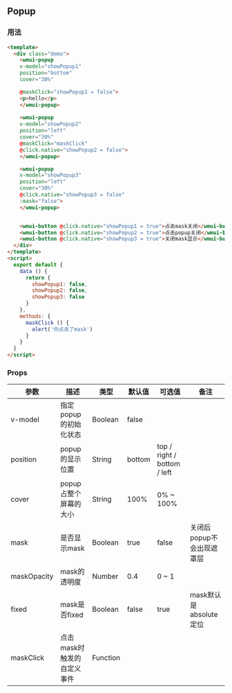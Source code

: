 ## Popup

### 用法

```html
<template>
  <div class="demo">
    <wmui-popup 
    v-model="showPopup1" 
    position="bottom" 
    cover="30%"

    @maskClick="showPopup1 = false">
    <p>hello</p>
    </wmui-popup>
    
    <wmui-popup 
    v-model="showPopup2" 
    position="left"
    cover="30%" 
    @maskClick="maskClick"
    @click.native="showPopup2 = false">
    </wmui-popup>

    <wmui-popup 
    v-model="showPopup3" 
    position="left" 
    cover="30%"
    @click.native="showPopup3 = false"
    :mask="false">
    </wmui-popup>


    <wmui-button @click.native="showPopup1 = true">点击mask关闭</wmui-button>
    <wmui-button @click.native="showPopup2 = true">点击popup关闭</wmui-button>
    <wmui-button @click.native="showPopup3 = true">关闭mask显示</wmui-button>
  </div>
</template>
<script>
  export default {
    data () {
      return {
        showPopup1: false,
        showPopup2: false,
        showPopup3: false
      }
    },
    methods: {
      maskClick () {
        alert('你点击了mask')
      }
    }
  }
</script>


```

### Props

| 参数 | 描述 | 类型 | 默认值 | 可选值 | 备注 |
|------|-----|------|--------|-------| ---- |
| v-model  | 指定popup的初始化状态 | Boolean | false |
| position  | popup的显示位置 | String | bottom | top / right / bottom / left | 
| cover | popup占整个屏幕的大小 | String | 100% | 0% ~ 100%|
| mask | 是否显示mask | Boolean | true | false | 关闭后popup不会出现遮罩层 |
| maskOpacity | mask的透明度 | Number | 0.4 | 0 ~ 1 |
| fixed | mask是否fixed | Boolean | false | true | mask默认是absolute定位 |
| maskClick | 点击mask时触发的自定义事件 | Function |